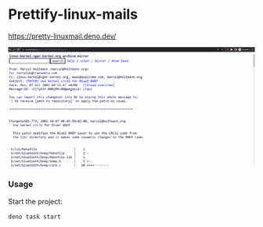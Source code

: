 # Prettify-linux-mails

https://pretty-linuxmail.deno.dev/

![demo](./demo.gif)

### Usage

Start the project:

```
deno task start
```

